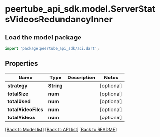# peertube_api_sdk.model.ServerStatsVideosRedundancyInner

## Load the model package
```dart
import 'package:peertube_api_sdk/api.dart';
```

## Properties
Name | Type | Description | Notes
------------ | ------------- | ------------- | -------------
**strategy** | **String** |  | [optional] 
**totalSize** | **num** |  | [optional] 
**totalUsed** | **num** |  | [optional] 
**totalVideoFiles** | **num** |  | [optional] 
**totalVideos** | **num** |  | [optional] 

[[Back to Model list]](../README.md#documentation-for-models) [[Back to API list]](../README.md#documentation-for-api-endpoints) [[Back to README]](../README.md)


